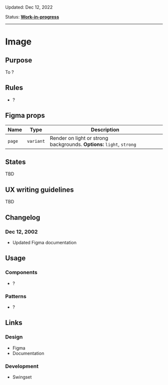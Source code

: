 Updated: Dec 12, 2022

Status: [**Work-in-progress**](/guides/can-i-use#work-in-progress)

---

# Image

## Purpose

To ?

## Rules

- ?

## Figma props

| Name   | Type      | Description                                                           |
| ------ | --------- | --------------------------------------------------------------------- |
| `page` | `variant` | Render on light or strong backgrounds. **Options:** `light`, `strong` |

## States

TBD

## UX writing guidelines

TBD

## Changelog

### Dec 12, 2002

- Updated Figma documentation

## Usage

### Components

- ?

### Patterns

- ?

## Links

### Design

- Figma
- Documentation

### Development

- Swingset
